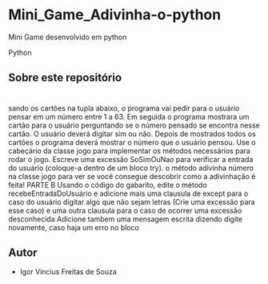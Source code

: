 
# Mini_Game_Adivinha-o-python
Mini Game desenvolvido em python


Python
## Sobre este repositório

# 
sando os cartões na tupla abaixo, o programa vai pedir para o usuário pensar em um número entre 1 a 63. Em seguida o programa mostrara um cartão para o usuário perguntando se o número pensado se encontra nesse cartão. O usuário deverá digitar sim ou não. Depois de mostrados todos os cartões o programa deverá mostrar o número que o usuário pensou. Use o cabeçário da classe jogo para implementar os métodos necessários para rodar o jogo. Escreve uma excessão SoSimOuNao para verificar a entrada do usuário (coloque-a dentro de um bloco try). o método adivinha número na classe jogo para ver se você consegue descobrir como a adivinhação é feita! PARTE B Usando o código do gabarito, edite o método recebeEntradaDoUsuário e adicione mais uma clausula de except para o caso do usuário digitar algo que não sejam letras (Crie uma excessão para esse caso) e uma outra clausula para o caso de ocorrer uma excessão desconhecida Adicione tambem uma mensagem escrita dizendo digite novamente, caso haja um erro no bloco 

## Autor

* Igor Vincius Freitas de Souza
